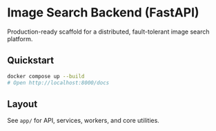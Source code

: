 # Image Search Backend (FastAPI)

Production-ready scaffold for a distributed, fault-tolerant image search platform.

## Quickstart
```bash
docker compose up --build
# Open http://localhost:8000/docs
```

## Layout
See `app/` for API, services, workers, and core utilities.
